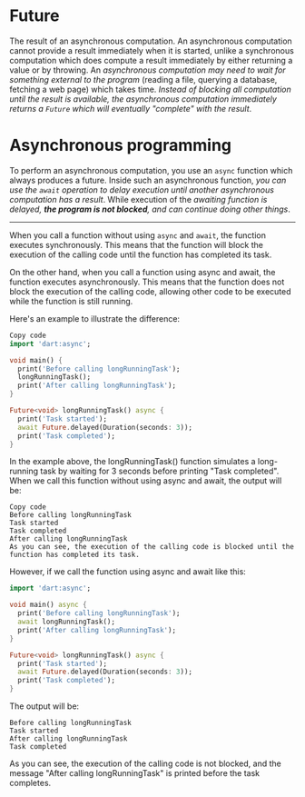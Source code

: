 # Future
The result of an asynchronous computation.
An asynchronous computation cannot provide a result immediately when it is started, unlike a synchronous computation which does compute a result immediately by either returning a value or by throwing. An _asynchronous computation may need to wait for something external to the program_ (reading a file, querying a database, fetching a web page) which takes time. _Instead of blocking all computation until the result is available, the asynchronous computation immediately returns a `Future` which will eventually "complete" with the result_.

# Asynchronous programming
To perform an asynchronous computation, you use an `async` function which always produces a future. Inside such an asynchronous function, _you can use the `await` operation to delay execution until another asynchronous computation has a result_. While execution of the _awaiting function is delayed, **the program is not blocked**, and can continue doing other things_.

---

When you call a function without using `async` and `await`, the function executes synchronously. This means that the function will block the execution of the calling code until the function has completed its task.

On the other hand, when you call a function using async and await, the function executes asynchronously. This means that the function does not block the execution of the calling code, allowing other code to be executed while the function is still running.

Here's an example to illustrate the difference:

```dart
Copy code
import 'dart:async';

void main() {
  print('Before calling longRunningTask');
  longRunningTask();
  print('After calling longRunningTask');
}

Future<void> longRunningTask() async {
  print('Task started');
  await Future.delayed(Duration(seconds: 3));
  print('Task completed');
}
```
In the example above, the longRunningTask() function simulates a long-running task by waiting for 3 seconds before printing "Task completed". When we call this function without using async and await, the output will be:
```
Copy code
Before calling longRunningTask
Task started
Task completed
After calling longRunningTask
As you can see, the execution of the calling code is blocked until the function has completed its task.
```
However, if we call the function using async and await like this:

```dart
import 'dart:async';

void main() async {
  print('Before calling longRunningTask');
  await longRunningTask();
  print('After calling longRunningTask');
}

Future<void> longRunningTask() async {
  print('Task started');
  await Future.delayed(Duration(seconds: 3));
  print('Task completed');
}
```
The output will be:

```
Before calling longRunningTask
Task started
After calling longRunningTask
Task completed
```
As you can see, the execution of the calling code is not blocked, and the message "After calling longRunningTask" is printed before the task completes.

